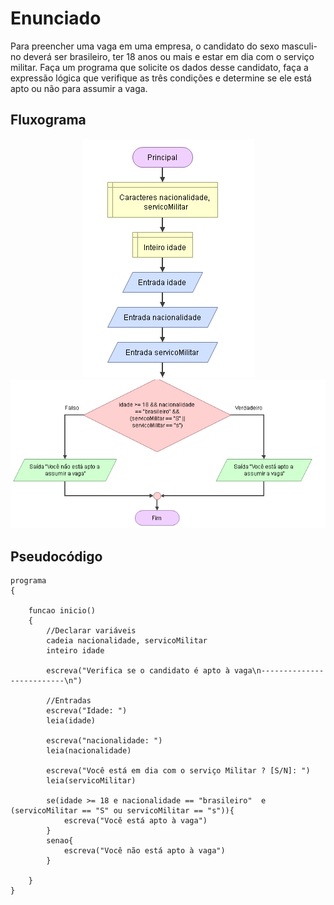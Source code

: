 # Enunciado
Para preencher uma vaga em uma empresa, o candidato do sexo masculi-no deverá ser brasileiro, ter 18 anos ou mais e estar em dia com o serviço militar. Faça um programa que solicite os dados desse candidato, faça a expressão lógica que verifique as três condições e determine se ele está apto ou não para assumir a vaga.


## Fluxograma
<div align="center"><img src="./capture1.png"></div>
<div align="center"><img src="./capture2.png"></div>

## Pseudocódigo
``` 
programa
{
	
	funcao inicio()
	{
		//Declarar variáveis
		cadeia nacionalidade, servicoMilitar
		inteiro idade
		
		escreva("Verifica se o candidato é apto à vaga\n--------------------------\n")
		
		//Entradas
		escreva("Idade: ")
		leia(idade)
		
		escreva("nacionalidade: ")
		leia(nacionalidade)
		
		escreva("Você está em dia com o serviço Militar ? [S/N]: ")
		leia(servicoMilitar)
		
		se(idade >= 18 e nacionalidade == "brasileiro"  e (servicoMilitar == "S" ou servicoMilitar == "s")){
			escreva("Você está apto à vaga")
		}
		senao{
			escreva("Você não está apto à vaga")
		}
		
	}
}
```
